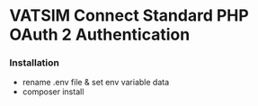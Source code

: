 # VATSIM Connect Standard PHP OAuth 2 Authentication

### Installation
- rename .env file & set env variable data
- composer install
